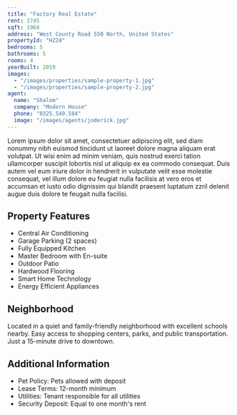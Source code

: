 ```yaml
---
title: "Factory Real Estate"
rent: 2745
sqft: 1964
address: "West County Road 550 North, United States"
propertyId: "HZ24"
bedrooms: 5
bathrooms: 5
rooms: 4
yearBuilt: 2019
images:
  - "/images/properties/sample-property-1.jpg"
  - "/images/properties/sample-property-2.jpg"
agent:
  name: "Shalom"
  company: "Modern House"
  phone: "0325.549.584"
  image: "/images/agents/joderick.jpg"
---
```


Lorem ipsum dolor sit amet, consectetuer adipiscing elit, sed diam nonummy nibh euismod tincidunt ut laoreet dolore magna aliquam erat volutpat. Ut wisi enim ad minim veniam, quis nostrud exerci tation ullamcorper suscipit lobortis nisl ut aliquip ex ea commodo consequat. Duis autem vel eum iriure dolor in hendrerit in vulputate velit esse molestie consequat, vel illum dolore eu feugiat nulla facilisis at vero eros et accumsan et iusto odio dignissim qui blandit praesent luptatum zzril delenit augue duis dolore te feugait nulla facilisi.

## Property Features

- Central Air Conditioning
- Garage Parking (2 spaces)
- Fully Equipped Kitchen
- Master Bedroom with En-suite
- Outdoor Patio
- Hardwood Flooring
- Smart Home Technology
- Energy Efficient Appliances

## Neighborhood

Located in a quiet and family-friendly neighborhood with excellent schools nearby. Easy access to shopping centers, parks, and public transportation. Just a 15-minute drive to downtown.

## Additional Information

- Pet Policy: Pets allowed with deposit
- Lease Terms: 12-month minimum
- Utilities: Tenant responsible for all utilities
- Security Deposit: Equal to one month's rent
